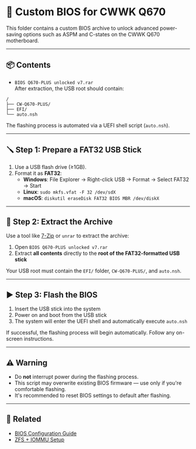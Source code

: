 # 🧬 Custom BIOS for CWWK Q670

This folder contains a custom BIOS archive to unlock advanced power-saving options such as ASPM and C-states on the CWWK Q670 motherboard.

---

## 📦 Contents

- `BIOS Q670-PLUS unlocked v7.rar`  
  After extraction, the USB root should contain:

```
/
├── CW-Q670-PLUS/
├── EFI/
└── auto.nsh
```

The flashing process is automated via a UEFI shell script (`auto.nsh`).

---

## 🪛 Step 1: Prepare a FAT32 USB Stick

1. Use a USB flash drive (≥1GB).
2. Format it as **FAT32**:
   - **Windows**: File Explorer → Right-click USB → Format → Select FAT32 → Start
   - **Linux**: `sudo mkfs.vfat -F 32 /dev/sdX`
   - **macOS**: `diskutil eraseDisk FAT32 BIOS MBR /dev/diskX`

---

## 📂 Step 2: Extract the Archive

Use a tool like [7-Zip](https://www.7-zip.org/) or `unrar` to extract the archive:

1. Open `BIOS Q670-PLUS unlocked v7.rar`
2. Extract **all contents** directly to the **root of the FAT32-formatted USB stick**

Your USB root must contain the `EFI/` folder, `CW-Q670-PLUS/`, and `auto.nsh`.

---

## ▶️ Step 3: Flash the BIOS

1. Insert the USB stick into the system
2. Power on and boot from the USB stick
4. The system will enter the UEFI shell and automatically execute `auto.nsh`

If successful, the flashing process will begin automatically. Follow any on-screen instructions.

---

## ⚠️ Warning

- Do **not** interrupt power during the flashing process.
- This script may overwrite existing BIOS firmware — use only if you're comfortable flashing.
- It's recommended to reset BIOS settings to default after flashing.

---

## 🔗 Related

- [BIOS Configuration Guide](../configs/bios-settings.md)
- [ZFS + IOMMU Setup](../docs/zfs-setup.md)
